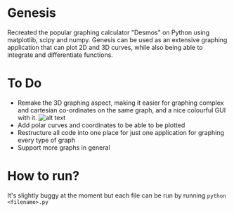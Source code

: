 # Genesis

Recreated the popular graphing calculator "Desmos" on Python using matplotlib, scipy and numpy. Genesis can be used as an extensive graphing application that can plot 2D and 3D curves, while also being able to integrate and differentiate functions.

# To Do

- Remake the 3D graphing aspect, making it easier for graphing complex and cartesian co-ordinates on the same graph, and a nice colourful GUI with it.
![alt text](https://www.maplesoft.com/support/help/content/8379/plot304.gif)
- Add polar curves and coordinates to be able to be plotted 
- Restructure all code into one place for just one application for graphing every type of graph
- Support more graphs in general

# How to run? 

It's slightly buggy at the moment but each file can be run by running `python <filename>.py`
